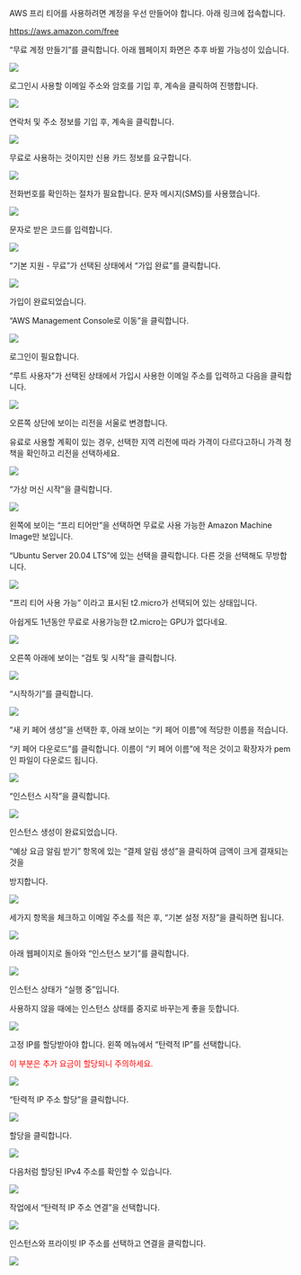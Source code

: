 AWS 프리 티어를 사용하려면 계정을 우선 만들어야 합니다. 아래 링크에 접속합니다.

https://aws.amazon.com/free

 

“무료 계정 만들기”를 클릭합니다. 아래 웹페이지 화면은 추후 바뀔 가능성이 있습니다.

<img src="https://github.com/dhcho/document/blob/main/images/aws/%231.png"/>

로그인시 사용할 이메일 주소와 암호를 기입 후, 계속을 클릭하여 진행합니다.

<img src="https://github.com/dhcho/document/blob/main/images/aws/%232.png"/>

연락처 및 주소 정보를 기입 후, 계속을 클릭합니다.

<img src="https://github.com/dhcho/document/blob/main/images/aws/%233.png"/>

무료로 사용하는 것이지만 신용 카드 정보를 요구합니다.

<img src="https://github.com/dhcho/document/blob/main/images/aws/%234.png"/>

전화번호를 확인하는 절차가 필요합니다. 문자 메시지(SMS)를 사용했습니다.

<img src="https://github.com/dhcho/document/blob/main/images/aws/%235.png"/>

문자로 받은 코드를 입력합니다.

<img src="https://github.com/dhcho/document/blob/main/images/aws/%236.png"/>

“기본 지원 - 무료”가 선택된 상태에서 “가입 완료”를 클릭합니다.

<img src="https://github.com/dhcho/document/blob/main/images/aws/%237.png"/>

가입이 완료되었습니다. 

“AWS Management Console로 이동”을 클릭합니다.

<img src="https://github.com/dhcho/document/blob/main/images/aws/%238.png"/>

로그인이 필요합니다.

“루트 사용자”가 선택된 상태에서 가입시 사용한 이메일 주소를 입력하고 다음을 클릭합니다.

<img src="https://github.com/dhcho/document/blob/main/images/aws/%239.png"/>

오른쪽 상단에 보이는 리전을 서울로 변경합니다.

 

유료로 사용할 계획이 있는 경우, 선택한 지역 리전에 따라 가격이 다르다고하니 가격 정책을 확인하고 리전을 선택하세요.

<img src="https://github.com/dhcho/document/blob/main/images/aws/%2310.png"/>

“가상 머신 시작”을 클릭합니다.

<img src="https://github.com/dhcho/document/blob/main/images/aws/%2311.png"/>
          
          
왼쪽에 보이는 “프리 티어만”을 선택하면 무료로 사용 가능한 Amazon Machine Image만 보입니다. 

“Ubuntu Server 20.04 LTS”에 있는 선택을 클릭합니다. 다른 것을 선택해도 무방합니다.

<img src="https://github.com/dhcho/document/blob/main/images/aws/%2312.png"/>

“프리 티어 사용 가능”  이라고 표시된 t2.micro가 선택되어 있는 상태입니다. 

아쉽게도 1년동안 무료로 사용가능한 t2.micro는 GPU가 없다네요.

<img src="https://github.com/dhcho/document/blob/main/images/aws/%2313.png"/>

오른쪽 아래에 보이는 “검토 및 시작”을 클릭합니다.

<img src="https://github.com/dhcho/document/blob/main/images/aws/%2314.png"/>

“시작하기”를 클릭합니다.

<img src="https://github.com/dhcho/document/blob/main/images/aws/%2315.png"/>

“새 키 페어 생성”을 선택한 후, 아래 보이는 “키 페어 이름”에 적당한 이름을 적습니다. 

“키 페어 다운로드”를 클릭합니다. 이름이 “키 페어 이름”에 적은 것이고 확장자가 pem인 파일이 다운로드 됩니다.

<img src="https://github.com/dhcho/document/blob/main/images/aws/%2316.png"/>

“인스턴스 시작”을 클릭합니다.

<img src="https://github.com/dhcho/document/blob/main/images/aws/%2317.png"/>

인스턴스 생성이 완료되었습니다. 

“예상 요금 알림 받기” 항목에 있는 “결제 알림 생성”을 클릭하여 금액이 크게 결재되는 것을

 방지합니다.
 
<img src="https://github.com/dhcho/document/blob/main/images/aws/%2318.png"/>
 
 세가지 항목을 체크하고 이메일 주소를 적은 후, “기본 설정 저장”을 클릭하면 됩니다.
 
<img src="https://github.com/dhcho/document/blob/main/images/aws/%2319.png"/>
 
아래 웹페이지로 돌아와 “인스턴스 보기”를 클릭합니다.
 
<img src="https://github.com/dhcho/document/blob/main/images/aws/%2320.png"/>
 
인스턴스 상태가 “실행 중”입니다. 

사용하지 않을 때에는 인스턴스 상태를 중지로 바꾸는게 좋을 듯합니다.

<img src="https://github.com/dhcho/document/blob/main/images/aws/%2321.png"/>

고정 IP를 할당받아야 합니다. 왼쪽 메뉴에서 “탄력적 IP”를 선택합니다.

<span style="color:red">이 부분은 추가 요금이 할당되니 주의하세요.</span>

<img src="https://github.com/dhcho/document/blob/main/images/aws/%2322.png"/>

“탄력적 IP 주소 할당”을 클릭합니다.

<img src="https://github.com/dhcho/document/blob/main/images/aws/%2323.png"/>

할당을 클릭합니다.

<img src="https://github.com/dhcho/document/blob/main/images/aws/%2324.png"/>

다음처럼 할당된 IPv4 주소를 확인할 수 있습니다.

<img src="https://github.com/dhcho/document/blob/main/images/aws/%2325.png"/>

작업에서 “탄력적 IP 주소 연결”을 선택합니다.

<img src="https://github.com/dhcho/document/blob/main/images/aws/%2326.png"/>

인스턴스와 프라이빗 IP 주소를 선택하고 연결을 클릭합니다.

<img src="https://github.com/dhcho/document/blob/main/images/aws/%2327.png"/>
